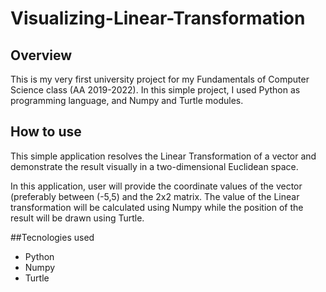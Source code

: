 # Visualizing-Linear-Transformation

## Overview
This is my very first university project for my Fundamentals of Computer Science class (AA 2019-2022). 
In this simple project, I used Python as programming language, and Numpy and Turtle modules.

## How to use
This simple application resolves the Linear Transformation of a vector and demonstrate the result visually in a two-dimensional Euclidean space. 

In this application, user will provide the coordinate values of the vector (preferably between (-5,5) and the 2x2 matrix. The value of the Linear transformation will be calculated using Numpy while the position of the result will be drawn using Turtle.

##Tecnologies used
* Python
* Numpy
* Turtle

